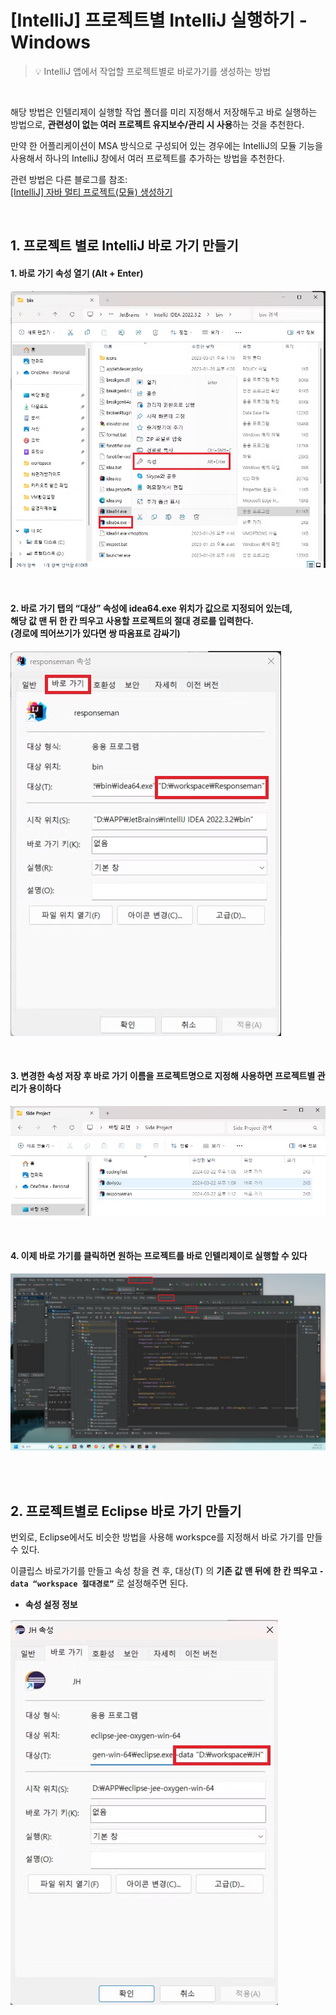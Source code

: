 # [IntelliJ] 프로젝트별 IntelliJ 실행하기 - Windows

> 💡 IntelliJ 앱에서 작업할 프로젝트별로 바로가기를 생성하는 방법

<br />

해당 방법은 인텔리제이 실행할 작업 폴더를 미리 지정해서 저장해두고 바로 실행하는 방법으로, **관련성이 없는 여러 프로젝트 유지보수/관리 시 사용**하는 것을 추천한다.

만약 한 어플리케이션이 MSA 방식으로 구성되어 있는 경우에는 IntelliJ의 모듈 기능을 사용해서 하나의 IntelliJ 창에서 여러 프로젝트를 추가하는 방법을 추천한다.

관련 방법은 다른 블로그를 참조: \
[[IntelliJ] 자바 멀티 프로젝트(모듈) 생성하기](https://whitepaek.tistory.com/47)

<br />

## 1. 프로젝트 별로 IntelliJ 바로 가기 만들기

#### 1. 바로 가기 속성 열기 (Alt + Enter)

![step1](./img/step1.png)

<br />

#### 2. 바로 가기 탭의 “대상” 속성에 idea64.exe 위치가 값으로 지정되어 있는데, <br /> 해당 값 맨 뒤 한 칸 띄우고 사용할 프로젝트의 절대 경로를 입력한다. <br /> (경로에 띄어쓰기가 있다면 쌍 따옴표로 감싸기)

![step2](./img/step2.png)

<br />

#### 3. 변경한 속성 저장 후 바로 가기 이름을 프로젝트명으로 지정해 사용하면 프로젝트별 관리가 용이하다

![step3](./img/step3.png)

<br />

#### 4. 이제 바로 가기를 클릭하면 원하는 프로젝트를 바로 인텔리제이로 실행할 수 있다

![step4](./img/step4.png)

<br />
<br />

## 2. 프로젝트별로 Eclipse 바로 가기 만들기

번외로, Eclipse에서도 비슷한 방법을 사용해 workspce를 지정해서 바로 가기를 만들 수 있다.

이클립스 바로가기를 만들고 속성 창을 켠 후, 대상(T) 의 **기존 값 맨 뒤에 한 칸 띄우고 `-data “workspace 절대경로”`** 로 설정해주면 된다.

- **속성 설정 정보**

![이클립스 설정](./img/eclipse_step1.png)